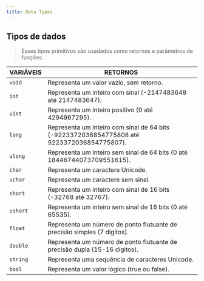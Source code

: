 ```yaml
---
title: Data Types
---
```


## Tipos de dados

> Esses tipos primitivos são usadados como retornos e parâmetros de funções.

| VARIÁVEIS                            | RETORNOS                                                                                   |
| ------------------------------------ | ------------------------------------------------------------------------------------------ |
| <code class='variable'>void</code>   | Representa um valor vazio, sem retorno.                                                    |
| <code class='variable'>int</code>    | Representa um inteiro com sinal (-2147483648 até 2147483647).                              |
| <code class='variable'>uint</code>   | Representa um inteiro positivo (0 até 4294967295).                                         |
| <code class='variable'>long</code>   | Representa um inteiro com sinal de 64 bits (-9223372036854775808 até 9223372036854775807). |
| <code class='variable'>ulong</code>  | Representa um inteiro sem sinal de 64 bits (0 até 18446744073709551615).                   |
| <code class='variable'>char</code>   | Representa um caractere Unicode.                                                           |
| <code class='variable'>uchar</code>  | Representa um caractere sem sinal.                                                         |
| <code class='variable'>short</code>  | Representa um inteiro com sinal de 16 bits (-32768 até 32767).                             |
| <code class='variable'>ushort</code> | Representa um inteiro sem sinal de 16 bits (0 até 65535).                                  |
| <code class='variable'>float</code>  | Representa um número de ponto flutuante de precisão simples (7 dígitos).                   |
| <code class='variable'>double</code> | Representa um número de ponto flutuante de precisão dupla (15-16 dígitos).                 |
| <code class='variable'>string</code> | Representa uma sequência de caracteres Unicode.                                            |
| <code class='variable'>bool</code>   | Representa um valor lógico (true ou false).                                                |
